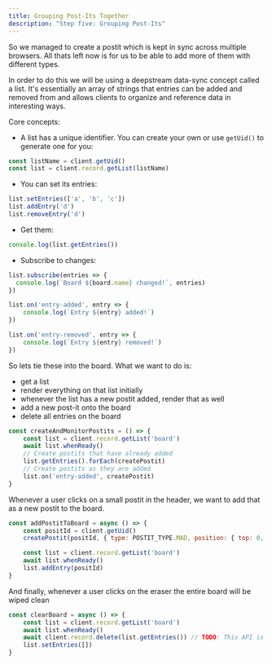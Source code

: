 ```yaml
---
title: Grouping Post-Its Together
description: "Step five: Grouping Post-Its"
---
```


So we managed to create a postit which is kept in sync across multiple browsers. All thats left now is for us to be able to add more of them with different types.

In order to do this we will be using a deepstream data-sync concept called a list. It's essentially an array of strings that entries can be added and removed from and allows clients to organize and reference data in interesting ways.

Core concepts: 

- A list has a unique identifier. You can create your own or use `getUid()` to generate one for you: 

```javascript
const listName = client.getUid()
const list = client.record.getList(listName)
```

- You can set its entries:

```javascript
list.setEntries(['a', 'b', 'c'])
list.addEntry('d')
list.removeEntry('d')
```

- Get them:

```javascript
console.log(list.getEntries())
```

- Subscribe to changes:

```javascript
list.subscribe(entries => {
  console.log(`Board ${board.name} changed!`, entries)
})

list.on('entry-added', entry => {
    console.log(`Entry ${entry} added!`)
})

list.on('entry-removed', entry => {
    console.log(`Entry ${entry} removed!`)
})
```

So lets tie these into the board. What we want to do is:

- get a list
- render everything on that list initially
- whenever the list has a new postit added, render that as well
- add a new post-it onto the board
- delete all entries on the board

```javascript
const createAndMonitorPostits = () => {
    const list = client.record.getList('board')
    await list.whenReady()
    // Create postits that have already added
    list.getEntries().forEach(createPostit)
    // Create postits as they are added
    list.on('entry-added', createPostit)
}
```

Whenever a user clicks on a small postit in the header, we want to add that 
as a new postit to the board.

```javascript
const addPostitToBoard = async () => {
    const positId = client.getUid()
    createPostit(positId, { type: POSTIT_TYPE.MAD, position: { top: 0, left: 0 }, content: '' })

    const list = client.record.getList('board')
    await list.whenReady()
    list.addEntry(positId)
}
```

And finally, whenever a user clicks on the eraser the entire board will be wiped clean

```javascript
const clearBoard = async () => {
    const list = client.record.getList('board')
    await list.whenReady()
    await client.record.delete(list.getEntries()) // TODO: This API is still a WIP coming out in V5
    list.setEntries([])
}
```
